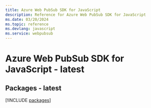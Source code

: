 ```yaml
---
title: Azure Web PubSub SDK for JavaScript
description: Reference for Azure Web PubSub SDK for JavaScript
ms.date: 03/20/2024
ms.topic: reference
ms.devlang: javascript
ms.service: webpubsub
---
```

# Azure Web PubSub SDK for JavaScript - latest
## Packages - latest
[!INCLUDE [packages](web-pubsub-index.md)]